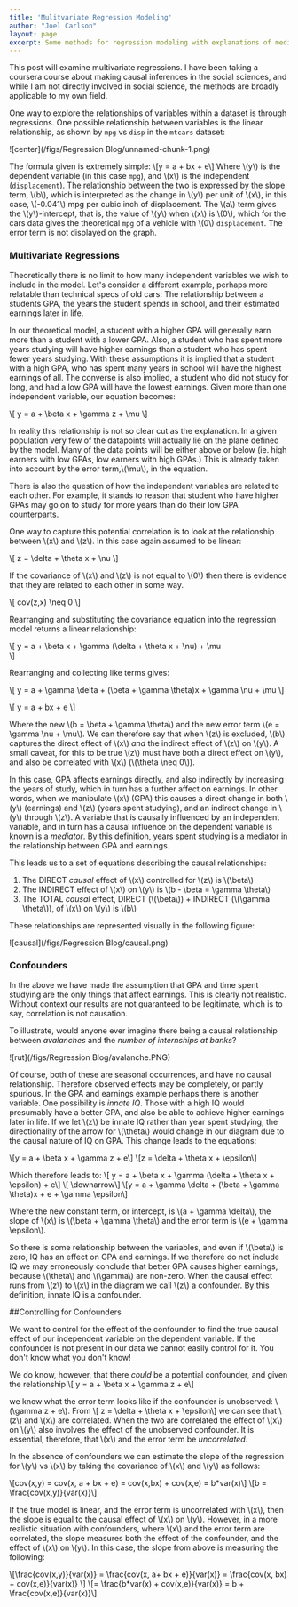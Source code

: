 ```yaml
---
title: 'Mulitvariate Regression Modeling'
author: "Joel Carlson"
layout: page
excerpt: Some methods for regression modeling with explanations of mediators and confounders
---
```


This post will examine multivariate regressions.  I have been taking a coursera course about making causal inferences in the social sciences, and while I am not directly involved in social science, the methods are broadly applicable to my own field.  

One way to explore the relationships of variables within a dataset is through regressions. One possible relationship between variables is the linear relationship, as shown by `mpg` vs `disp` in the `mtcars` dataset:

![center](/figs/Regression Blog/unnamed-chunk-1.png) 

The formula given is extremely simple:
\\[y = a + bx + e\\]
Where \\(y\\) is the dependent variable (in this case `mpg`), and \\(x\\) is the independent (`displacement`).  The relationship between the two is expressed by the slope term, \\(b\\), which is interpreted as the change in \\(y\\) per unit of \\(x\\), in this case, \\(-0.041\\) mpg per cubic inch of displacement.  The \\(a\\) term gives the \\(y\\)-intercept, that is, the value of \\(y\\) when \\(x\\) is \\(0\\), which for the cars data gives the theoretical `mpg` of a vehicle with \\(0\\) `displacement`. The error term is not displayed on the graph.

### Multivariate Regressions

Theoretically there is no limit to how many independent variables we wish to include in the model. Let's consider a different example, perhaps more relatable than technical specs of old cars: The relationship between a students GPA, the years the student spends in school, and their estimated earnings later in life.  

In our theoretical model, a student with a higher GPA will generally earn more than a student with a lower GPA.  Also, a student who has spent more years studying will have higher earnings than a student who has spent fewer years studying.  With these assumptions it is implied that a student with a high GPA, who has spent many years in school will have the highest earnings of all.  The converse is also implied, a student who did not study for long, and had a low GPA will have the lowest earnings. Given more than one independent variable, our equation becomes:

\\[
y = a + \beta x + \gamma z + \mu
\\]

In reality this relationship is not so clear cut as the explanation.  In a given population very few of the datapoints will actually lie on the plane defined by the model. Many of the data points will be either above or below (ie. high earners with low GPAs, low earners with high GPAs.) This is already taken into account by the error term,\\(\mu\\), in the equation.

There is also the question of how the independent variables are related to each other.  For example, it stands to reason that student who have higher GPAs may go on to study for more years than do their low GPA counterparts.

One way to capture this potential correlation is to look at the relationship between \\(x\\) and \\(z\\).  In this case again assumed to be linear:

\\[
z = \delta + \theta x + \nu 
\\]

If the covariance of \\(x\\) and \\(z\\) is not equal to \\(0\\) then there is evidence that they are related to each other in some way.

\\[
cov(z,x) \neq 0
\\]

Rearranging and substituting the covariance equation into the regression model returns a linear relationship:

\\[
y = a + \beta x + \gamma (\delta + \theta x + \nu) + \mu  
\\]

Rearranging and collecting like terms gives: 

\\[
y = a + \gamma \delta + (\beta + \gamma \theta)x + \gamma \nu +  \mu
\\]

\\[
y = a + bx + e
\\]

Where the new \\(b = \beta + \gamma \theta\\) and the new error term \\(e = \gamma \nu + \mu\\).  We can therefore say that when \\(z\\) is excluded, \\(b\\) captures the direct effect of \\(x\\) *and* the indirect effect of \\(z\\) on \\(y\\).  A small caveat, for this to be true \\(z\\) must have both a direct effect on \\(y\\), and also be correlated with \\(x\\) (\\(\theta \neq 0\\)).

In this case, GPA affects earnings directly, and also indirectly by increasing the years of study, which in turn has a further affect on earnings.  In other words, when we manipulate \\(x\\) (GPA) this causes a direct change in both \\(y\\) (earnings) and \\(z\\) (years spent studying), and an indirect change in \\(y\\) through \\(z\\). A variable that is causally influenced by an independent variable, and in turn has a causal influence on the dependent variable is known is a *mediator*. By this definition, years spent studying is a mediator in the relationship between GPA and earnings.

This leads us to a set of equations describing the causal relationships:

 
 1. The DIRECT *causal* effect of \\(x\\) controlled for \\(z\\) is \\(\beta\\)
 2. The INDIRECT effect of \\(x\\) on \\(y\\) is \\(b - \beta = \gamma \theta\\)
 3. The TOTAL *causal* effect, DIRECT (\\(\beta\\)) + INDIRECT (\\(\gamma \theta\\)), of \\(x\\) on \\(y\\) is \\(b\\)
 
These relationships are represented visually in the following figure:

![causal](/figs/Regression Blog/causal.png)

### Confounders
 
 In the above we have made the assumption that GPA and time spent studying are the only things that affect earnings.  This is clearly not realistic. Without context our results are not guaranteed to be legitimate, which is to say, correlation is not causation.  

To illustrate, would anyone ever imagine there being a causal relationship between *avalanches* and the *number of internships at banks*?

![rut](/figs/Regression Blog/avalanche.PNG)

Of course, both of these are seasonal occurrences, and have no causal relationship. Therefore observed effects may be completely, or partly spurious.  In the GPA and earnings example perhaps there is another variable.  One possibility is *innate IQ*. Those with a high IQ would presumably have a better GPA, and also be able to achieve higher earnings later in life.  If we let \\(z\\) be innate IQ rather than year spent studying, the directionality of the arrow for \\(\theta\\) would change in our diagram due to the causal nature of IQ on GPA. This change leads to the equations:

\\[y = a + \beta x + \gamma z + e\\]
\\[z = \delta + \theta x + \epsilon\\]

Which therefore leads to:
\\[
y = a + \beta x + \gamma (\delta + \theta x + \epsilon) + e\\]
\\[ \downarrow\\]
\\[y = a + \gamma \delta + (\beta + \gamma \theta)x + e + \gamma \epsilon\\]

Where the new constant term, or intercept, is \\(a + \gamma \delta\\), the slope of \\(x\\) is \\(\beta + \gamma \theta\\) and the error term is \\(e + \gamma \epsilon\\).

So there is some relationship between the variables, and even if \\(\beta\\) is zero, IQ has an effect on GPA and earnings. If we therefore do not include IQ we may erroneously conclude that better GPA causes higher earnings, because \\(\theta\\) and \\(\gamma\\) are non-zero. When the causal effect runs from \\(z\\) to \\(x\\) in the diagram we call \\(z\\) a confounder. By this definition, innate IQ is a confounder.

##Controlling for Confounders

We want to control for the effect of the confounder to find the true causal effect of our independent variable on the dependent variable. If the confounder is not present in our data we cannot easily control for it.  You don't know what you don't know!

We do know, however, that there *could* be a potential confounder, and given the relationship
\\[
y = a + \beta x + \gamma z + e\\]

we know what the error term looks like if the confounder is unobserved: \\(\gamma z + e\\). From
\\[ z = \delta + \theta x + \epsilon\\]
we can see that \\(z\\) and \\(x\\) are correlated.  When the two are correlated the effect of \\(x\\) on \\(y\\) also involves the effect of the unobserved confounder.  It is essential, therefore, that \\(x\\) and the error term be *uncorrelated*.

In the absence of confounders we can estimate the slope of the regression for \\(y\\) vs \\(x\\) by taking the covariance of \\(x\\) and \\(y\\) as follows:

\\[cov(x,y) = cov(x, a + bx + e) = cov(x,bx) + cov(x,e) = b*var(x)\\]
\\[b = \frac{cov(x,y)}{var(x)}\\]

If the true model is linear, and the error term is uncorrelated with \\(x\\), then the slope is equal to the causal effect of \\(x\\) on \\(y\\). However, in a more realistic situation with confounders, where \\(x\\) and the error term are correlated, the slope measures both the effect of the confounder, and the effect of \\(x\\) on \\(y\\).  In this case, the slope from above is measuring the following:

\\[\frac{cov(x,y)}{var(x)} = \frac{cov(x, a+ bx + e)}{var(x)} = \frac{cov(x, bx) + cov(x,e)}{var(x)} \\]
\\[= \frac{b*var(x) + cov(x,e)}{var(x)} = b + \frac{cov(x,e)}{var(x)}\\]


